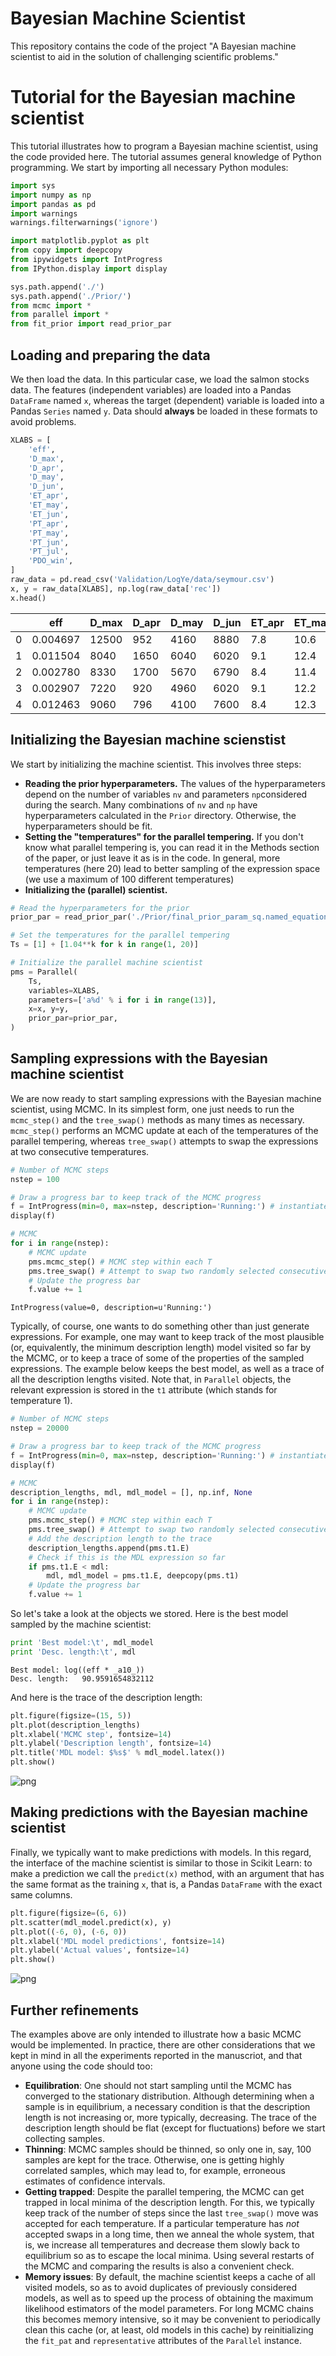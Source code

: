 # Bayesian Machine Scientist #

This repository contains the code of the project "A Bayesian machine scientist to aid in the solution of challenging scientific problems."


# Tutorial for the Bayesian machine scientist 

This tutorial illustrates how to program a Bayesian machine scientist, using the code provided here. The tutorial assumes general knowledge of Python programming. We start by importing all necessary Python modules:


```python
import sys
import numpy as np 
import pandas as pd
import warnings
warnings.filterwarnings('ignore')

import matplotlib.pyplot as plt
from copy import deepcopy
from ipywidgets import IntProgress
from IPython.display import display

sys.path.append('./')
sys.path.append('./Prior/')
from mcmc import *
from parallel import *
from fit_prior import read_prior_par
```

## Loading and preparing the data 

We then load the data. In this particular case, we load the salmon stocks data. The features (independent variables) are loaded into a Pandas `DataFrame` named `x`, whereas the target (dependent) variable is loaded into a Pandas `Series` named `y`. Data should **always** be loaded in these formats to avoid problems. 


```python
XLABS = [
    'eff',
    'D_max',
    'D_apr',
    'D_may',
    'D_jun',
    'ET_apr',
    'ET_may',
    'ET_jun',
    'PT_apr',
    'PT_may',
    'PT_jun',
    'PT_jul',
    'PDO_win',
]
raw_data = pd.read_csv('Validation/LogYe/data/seymour.csv')
x, y = raw_data[XLABS], np.log(raw_data['rec'])
x.head()
```

| 	| eff      | D_max | D_apr | D_may | D_jun | ET_apr | ET_may | ET_jun | PT_apr | PT_may | PT_jun | PT_jul | PDO_win |
| --|----------|-------|-------|-------|-------|--------|--------|--------|--------|--------|--------|--------|---------|
| 0 | 0.004697 | 12500 | 952   | 4160  | 8880  | 7.8    | 10.6   | 14.5   | 6.7    | 7.3    | 8.6    | 9.7    | -1.544  |
| 1 | 0.011504 | 8040  | 1650  | 6040  | 6020  | 9.1    | 12.4   | 14.5   | 7.2    | 8.2    | 8.9    | 9.8    | -1.012  |
| 2 | 0.002780 | 8330  | 1700  | 5670  | 6790  | 8.4    | 11.4   | 13.5   | 7.1    | 8.0    | 8.6    | 9.3    | -0.496  |
| 3 | 0.002907 | 7220  | 920   | 4960  | 6020  | 9.1    | 12.2   | 14.4   | 7.6    | 8.5    | 9.1    | 9.9    | -0.682  |
| 4 | 0.012463 | 9060  | 796   | 4100  | 7600  | 8.4    | 12.3   | 13.2   | 7.5    | 8.3    | 8.8    | 9.2    | -0.472  |


## Initializing the Bayesian machine scienstist 

We start by initializing the machine scientist. This involves three steps:
- **Reading the prior hyperparameters.** The values of the hyperparameters depend on the number of variables `nv` and parameters `np`considered during the search. Many combinations of `nv` and `np` have hyperparameters calculated in the `Prior` directory. Otherwise, the hyperparameters should be fit. 
- **Setting the "temperatures" for the parallel tempering.** If you don't know what parallel tempering is, you can read it in the Methods section of the paper, or just leave it as is in the code. In general, more temperatures (here 20) lead to better sampling of the expression space (we use a maximum of 100 different temperatures)
- **Initializing the (parallel) scientist.**


```python
# Read the hyperparameters for the prior
prior_par = read_prior_par('./Prior/final_prior_param_sq.named_equations.nv13.np13.2016-09-01 17:05:57.196882.dat')

# Set the temperatures for the parallel tempering
Ts = [1] + [1.04**k for k in range(1, 20)]

# Initialize the parallel machine scientist
pms = Parallel(
    Ts,
    variables=XLABS,
    parameters=['a%d' % i for i in range(13)],
    x=x, y=y,
    prior_par=prior_par,
)
```

## Sampling expressions with the Bayesian machine scientist 

We are now ready to start sampling expressions with the Bayesian machine scientist, using MCMC. In its simplest form, one just needs to run the `mcmc_step()` and the `tree_swap()` methods as many times as necessary. `mcmc_step()` performs an MCMC update at each of the temperatures of the parallel tempering, whereas `tree_swap()` attempts to swap the expressions at two consecutive temperatures.


```python
# Number of MCMC steps
nstep = 100

# Draw a progress bar to keep track of the MCMC progress
f = IntProgress(min=0, max=nstep, description='Running:') # instantiate the bar
display(f)

# MCMC
for i in range(nstep):
    # MCMC update
    pms.mcmc_step() # MCMC step within each T
    pms.tree_swap() # Attempt to swap two randomly selected consecutive temps
    # Update the progress bar
    f.value += 1
```


    IntProgress(value=0, description=u'Running:')


Typically, of course, one wants to do something other than just generate expressions. For example, one may want to keep track of the most plausible (or, equivalently, the minimum description length) model visited so far by the MCMC, or to keep a trace of some of the properties of the sampled expressions. The example below keeps the best model, as well as a trace of all the description lengths visited. Note that, in `Parallel` objects, the relevant expression is stored in the `t1` attribute (which stands for temperature 1).


```python
# Number of MCMC steps
nstep = 20000

# Draw a progress bar to keep track of the MCMC progress
f = IntProgress(min=0, max=nstep, description='Running:') # instantiate the bar
display(f)

# MCMC
description_lengths, mdl, mdl_model = [], np.inf, None
for i in range(nstep):
    # MCMC update
    pms.mcmc_step() # MCMC step within each T
    pms.tree_swap() # Attempt to swap two randomly selected consecutive temperature
    # Add the description length to the trace
    description_lengths.append(pms.t1.E)
    # Check if this is the MDL expression so far
    if pms.t1.E < mdl:
        mdl, mdl_model = pms.t1.E, deepcopy(pms.t1)
    # Update the progress bar
    f.value += 1
```

So let's take a look at the objects we stored. Here is the best model sampled by the machine scientist:


```python
print 'Best model:\t', mdl_model
print 'Desc. length:\t', mdl
```

    Best model:	log((eff * _a10_))
    Desc. length:	90.9591654832112


And here is the trace of the description length:


```python
plt.figure(figsize=(15, 5))
plt.plot(description_lengths)
plt.xlabel('MCMC step', fontsize=14)
plt.ylabel('Description length', fontsize=14)
plt.title('MDL model: $%s$' % mdl_model.latex())
plt.show()
```


![png](https://bitbucket.org/rguimera/machine-scientist/raw/15fee6e33181e1f2e39c60919c1a111b086001ac/Images/output_17_0.png)


## Making predictions with the Bayesian machine scientist 

Finally, we typically want to make predictions with models. In this regard, the interface of the machine scientist is similar to those in Scikit Learn: to make a prediction we call the `predict(x)` method, with an argument that has the same format as the training `x`, that is, a Pandas `DataFrame` with the exact same columns.


```python
plt.figure(figsize=(6, 6))
plt.scatter(mdl_model.predict(x), y)
plt.plot((-6, 0), (-6, 0))
plt.xlabel('MDL model predictions', fontsize=14)
plt.ylabel('Actual values', fontsize=14)
plt.show()
```


![png](https://bitbucket.org/rguimera/machine-scientist/raw/15fee6e33181e1f2e39c60919c1a111b086001ac/Images/output_20_0.png)


## Further refinements 

The examples above are only intended to illustrate how a basic MCMC would be implemented. In practice, there are other considerations that we kept in mind in all the experiments reported in the manuscriot, and that anyone using the code should too:
- **Equilibration**: One should not start sampling until the MCMC has converged to the stationary distribution. Although determining when a sample is in equilibrium, a necessary condition is that the description length is not increasing or, more typically, decreasing. The trace of the description length should be flat (except for fluctuations) before we start collecting samples.
- **Thinning**: MCMC samples should be thinned, so only one in, say, 100 samples are kept for the trace. Otherwise, one is getting highly correlated samples, which may lead to, for example, erroneous estimates of confidence intervals.
- **Getting trapped**: Despite the parallel tempering, the MCMC can get trapped in local minima of the description length. For this, we typically keep track of the number of steps since the last `tree_swap()` move was accepted for each temperature. If a particular temperature has *not* accepted swaps in a long time, then we anneal the whole system, that is, we increase all temperatures and decrease them slowly back to equilibrium so as to escape the local minima. Using several restarts of the MCMC and comparing the results is also a convenient check.
- **Memory issues**: By default, the machine scientist keeps a cache of all visited models, so as to avoid duplicates of previously considered models, as well as to speed up the process of obtaining the maximum likelihood estimators of the model parameters. For long MCMC chains this becomes memory intensive, so it may be convenient to periodically clean this cache (or, at least, old models in this cache) by reinitializing the `fit_pat` and `representative` attributes of the `Parallel` instance.
